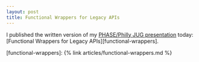 ```yaml
---
layout: post
title: Functional Wrappers for Legacy APIs
---
```


I published the written version of my [PHASE/Philly JUG presentation][video-functional-wrappers] today: [Functional Wrappers for Legacy APIs][functional-wrappers].

[video-functional-wrappers]: https://player.vimeo.com/video/75591447

[functional-wrappers]: {% link articles/functional-wrappers.md %}
